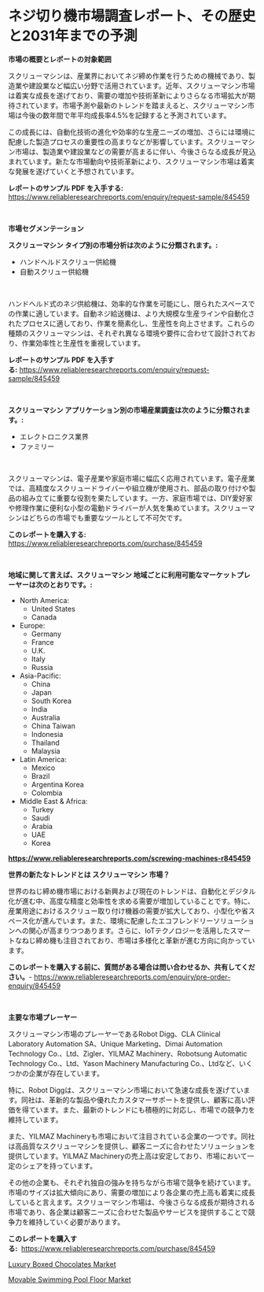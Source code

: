<p><h1>ネジ切り機市場調査レポート、その歴史と2031年までの予測</h1></p><p><strong>市場の概要とレポートの対象範囲</strong></p>
<p><p>スクリューマシンは、産業界においてネジ締め作業を行うための機械であり、製造業や建設業など幅広い分野で活用されています。近年、スクリューマシン市場は着実な成長を遂げており、需要の増加や技術革新によりさらなる市場拡大が期待されています。市場予測や最新のトレンドを踏まえると、スクリューマシン市場は今後の数年間で年平均成長率4.5%を記録すると予測されています。</p><p>この成長には、自動化技術の進化や効率的な生産ニーズの増加、さらには環境に配慮した製造プロセスの重要性の高まりなどが影響しています。スクリューマシン市場は、製造業や建設業などの需要が高まるに伴い、今後さらなる成長が見込まれています。新たな市場動向や技術革新により、スクリューマシン市場は着実な発展を遂げていくと予想されています。</p></p>
<p><strong>レポートのサンプル PDF を入手する:</strong> <a href="https://www.reliableresearchreports.com/enquiry/request-sample/845459">https://www.reliableresearchreports.com/enquiry/request-sample/845459</a></p>
<p>&nbsp;</p>
<p><strong>市場セグメンテーション</strong></p>
<p><strong>スクリューマシン タイプ別の市場分析は次のように分類されます。:</strong></p>
<p><ul><li>ハンドヘルドスクリュー供給機</li><li>自動スクリュー供給機</li></ul></p>
<p>&nbsp;</p>
<p><p>ハンドヘルド式のネジ供給機は、効率的な作業を可能にし、限られたスペースでの作業に適しています。自動ネジ給送機は、より大規模な生産ラインや自動化されたプロセスに適しており、作業を簡素化し、生産性を向上させます。これらの種類のスクリューマシンは、それぞれ異なる環境や要件に合わせて設計されており、作業効率性と生産性を重視しています。</p></p>
<p><strong>レポートのサンプル PDF を入手する:</strong>&nbsp;<a href="https://www.reliableresearchreports.com/enquiry/request-sample/845459">https://www.reliableresearchreports.com/enquiry/request-sample/845459</a></p>
<p>&nbsp;</p>
<p><strong> スクリューマシン アプリケーション別の市場産業調査は次のように分類されます。:</strong></p>
<p><ul><li>エレクトロニクス業界</li><li>ファミリー</li></ul></p>
<p>&nbsp;</p>
<p><p>スクリューマシンは、電子産業や家庭市場に幅広く応用されています。電子産業では、高精度なスクリュードライバーや組立機が使用され、部品の取り付けや製品の組み立てに重要な役割を果たしています。一方、家庭市場では、DIY愛好家や修理作業に便利な小型の電動ドライバーが人気を集めています。スクリューマシンはどちらの市場でも重要なツールとして不可欠です。</p></p>
<p><strong>このレポートを購入する:</strong>&nbsp; <a href="https://www.reliableresearchreports.com/purchase/845459">https://www.reliableresearchreports.com/purchase/845459</a></p>
<p>&nbsp;</p>
<p><strong>地域に関して言えば、スクリューマシン 地域ごとに利用可能なマーケットプレーヤーは次のとおりです。:</strong></p>
<p><ul>
    <li>
        North America:
        <ul>
            <li>United States</li>
            <li>Canada</li>
        </ul>
    </li>
    <li>
        Europe:
        <ul>
            <li>Germany</li>
            <li>France</li>
            <li>U.K.</li>
            <li>Italy</li>
            <li>Russia</li>
        </ul>
    </li>
    <li>
        Asia-Pacific:
        <ul>
            <li>China</li>
            <li>Japan</li>
            <li>South Korea</li>
            <li>India</li>
            <li>Australia</li>
            <li>China Taiwan</li>
            <li>Indonesia</li>
            <li>Thailand</li>
            <li>Malaysia</li>
        </ul>
    </li>
    <li>
        Latin America:
        <ul>
            <li>Mexico</li>
            <li>Brazil</li>
            <li>Argentina Korea</li>
            <li>Colombia</li>
        </ul>
    </li>
    <li>
        Middle East & Africa:
        <ul>
            <li>Turkey</li>
            <li>Saudi</li>
            <li>Arabia</li>
            <li>UAE</li>
            <li>Korea</li>
        </ul>
    </li>
    </ul></p>
<p><strong><a href="https://www.reliableresearchreports.com/screwing-machines-r845459">https://www.reliableresearchreports.com/screwing-machines-r845459</a></strong>&nbsp;</p>
<p><strong>世界の新たなトレンドとは スクリューマシン 市場？</strong></p>
<p><p>世界のねじ締め機市場における新興および現在のトレンドは、自動化とデジタル化が進む中、高度な精度と効率性を求める需要が増加していることです。特に、産業用途におけるスクリュー取り付け機器の需要が拡大しており、小型化や省スペース化が進んでいます。また、環境に配慮したエコフレンドリーソリューションへの関心が高まりつつあります。さらに、IoTテクノロジーを活用したスマートなねじ締め機も注目されており、市場は多様化と革新が進む方向に向かっています。</p></p>
<p><strong>このレポートを購入する前に、質問がある場合は問い合わせるか、共有してください。</strong>- <a href="https://www.reliableresearchreports.com/enquiry/pre-order-enquiry/845459">https://www.reliableresearchreports.com/enquiry/pre-order-enquiry/845459</a></p>
<p>&nbsp;</p>
<p><strong>主要な市場プレーヤー</strong></p>
<p><p>スクリューマシン市場のプレーヤーであるRobot Digg、CLA Clinical Laboratory Automation SA、Unique Marketing、Dimai Automation Technology Co.、Ltd、Zigler、YILMAZ Machinery、Robotsung Automatic Technology Co.、Ltd、Yason Machinery Manufacturing Co.、Ltdなど、いくつかの企業が存在しています。</p><p>特に、Robot Diggは、スクリューマシン市場において急速な成長を遂げています。同社は、革新的な製品や優れたカスタマーサポートを提供し、顧客に高い評価を得ています。また、最新のトレンドにも積極的に対応し、市場での競争力を維持しています。</p><p>また、YILMAZ Machineryも市場において注目されている企業の一つです。同社は高品質なスクリューマシンを提供し、顧客ニーズに合わせたソリューションを提供しています。YILMAZ Machineryの売上高は安定しており、市場において一定のシェアを持っています。</p><p>その他の企業も、それぞれ独自の強みを持ちながら市場で競争を続けています。市場のサイズは拡大傾向にあり、需要の増加により各企業の売上高も着実に成長していると言えます。スクリューマシン市場は、今後さらなる成長が期待される市場であり、各企業は顧客ニーズに合わせた製品やサービスを提供することで競争力を維持していく必要があります。</p></p>
<p><strong>このレポートを購入する:</strong>&nbsp;&nbsp;<a href="https://www.reliableresearchreports.com/purchase/845459">https://www.reliableresearchreports.com/purchase/845459</a></p>
<p><p><a href="https://github.com/santosh758595/Market-Research-Report-List-4/blob/main/luxury-boxed-chocolates-market.md">Luxury Boxed Chocolates Market</a></p><p><a href="https://crocus-run-b5a.notion.site/Movable-Swimming-Pool-Floor-Market-Furnish-Information-about-Market-Size-Market-Share-Market-Dynam-bdc45b38a29b4fd8ac2afd3b6a376f77">Movable Swimming Pool Floor Market</a></p></p>